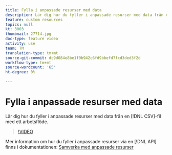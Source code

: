 ```yaml
---
title: Fylla i anpassade resurser med data
description: Lär dig hur du fyller i anpassade resurser med data från en CSV-fil med hjälp av ett arbetsflöde.
feature: custom resources
topics: null
kt: 3003
thumbnail: 27714.jpg
doc-type: feature video
activity: use
team: TM
translation-type: tm+mt
source-git-commit: dc9d084e8be1f0b942c6fd9bbefd7fcd3ded3f2d
workflow-type: tm+mt
source-wordcount: '65'
ht-degree: 0%

---
```



# Fylla i anpassade resurser med data

Lär dig hur du fyller i anpassade resurser med data från en [!DNL CSV]-fil med ett arbetsflöde.

>[!VIDEO](https://video.tv.adobe.com/v/27714?quality=9)

Mer information om hur du fyller i anpassade resurser via en [!DNL API] finns i dokumentationen: [Samverka med anpassade resurser](https://experienceleague.adobe.com/docs/campaign-standard/using/working-with-apis/interacting-with-custom-resources.html.)

